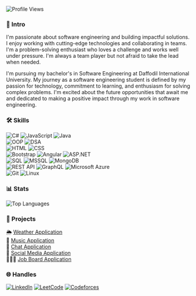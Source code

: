 ![Profile Views](https://komarev.com/ghpvc/?username=atikurajib&color=blue)

### 🤖 Intro
I'm passionate about software engineering and building impactful solutions. I enjoy working with cutting-edge technologies and collaborating in teams. I'm a problem-solving enthusiast who loves a challenge and works well under pressure. I'm always a team player but not afraid to take the lead when needed.

I'm pursuing my bachelor's in Software Engineering at Daffodil International University. My journey as a software engineering student is defined by my passion for technology, commitment to learning, and enthusiasm for solving complex problems. I'm excited about the future opportunities that await me and dedicated to making a positive impact through my work in software engineering.

### 🛠️ Skills
![C#](https://img.shields.io/badge/C%23-Expert-0375b5?style=flat-square&logo=c-sharp&logoColor=white)
![JavaScript](https://img.shields.io/badge/JavaScript-Advanced-0375b5?style=flat-square&logo=javascript&logoColor=white)
![Java](https://img.shields.io/badge/Java-Intermediate-0375b5?style=flat-square&logo=java&logoColor=white)
</br>
![OOP](https://img.shields.io/badge/OOP-Expert-0375b5?style=flat-square&logo=java&logoColor=white)
![DSA](https://img.shields.io/badge/DSA-Intermediate-0375b5?style=flat-square&logo=codeforces&logoColor=white)
</br>
![HTML](https://img.shields.io/badge/HTML-Intermediate-0375b5?style=flat-square&logo=html5&logoColor=white)
![CSS](https://img.shields.io/badge/CSS-Intermediate-0375b5?style=flat-square&logo=css3&logoColor=white)
</br>
![Bootstrap](https://img.shields.io/badge/Bootstrap-Expert-0375b5?style=flat-square&logo=bootstrap&logoColor=white)
![Angular](https://img.shields.io/badge/Angular-Expert-0375b5?style=flat-square&logo=angular&logoColor=white)
![ASP.NET](https://img.shields.io/badge/ASP.NET-Expert-0375b5?style=flat-square&logo=dotnet&logoColor=white)
</br>
![SQL](https://img.shields.io/badge/SQL-Advanced-0375b5?style=flat-square&logo=postgresql&logoColor=white)
![MSSQL](https://img.shields.io/badge/MSSQL-Advanced-0375b5?style=flat-square&logo=microsoft-sql-server&logoColor=white)
![MongoDB](https://img.shields.io/badge/MongoDB-Intermediate-0375b5?style=flat-square&logo=mongodb&logoColor=white)
</br>
![REST API](https://img.shields.io/badge/REST%20API-Intermediate-0375b5?style=flat-square&logo=rest&logoColor=white)
![GraphQL](https://img.shields.io/badge/GraphQL-Advanced-0375b5?style=flat-square&logo=graphql&logoColor=white)
![Microsoft Azure](https://img.shields.io/badge/Microsoft%20Azure-Advanced-0375b5?style=flat-square&logo=microsoft-azure&logoColor=white)
</br>
![Git](https://img.shields.io/badge/Git-Intermediate-0375b5?style=flat-square&logo=git&logoColor=white)
![Linux](https://img.shields.io/badge/Linux-Intermediate-0375b5?style=flat-square&logo=linux&logoColor=white)

### 📊 Stats
![Top Languages](https://github-readme-stats.vercel.app/api/top-langs/?username=atikurajib&layout=compact&theme=blueberry)

### 🚀 Projects
 🌦️ [Weather Application](https://github.com/atikurajib/) </br>
 🎵 [Music Application](https://github.com/atikurajib/) </br>
 📝 [Chat Application](https://github.com/atikurajib/) </br>
 📱 [Social Media Application](https://github.com/atikurajib/) </br>
 👨🏻‍💻 [Job Board Application](https://github.com/atikurajib/)

### 🌐 Handles
[![LinkedIn](https://img.shields.io/badge/LinkedIn-Connect-blue?style=flat&logo=linkedin)](https://www.linkedin.com/in/atikurajib)  [![LeetCode](https://img.shields.io/badge/LeetCode-Profile-blue?style=flat&logo=leetcode)](https://leetcode.com/atikurajib) [![Codeforces](https://img.shields.io/badge/Codeforces-Profile-blue?style=flat&logo=codeforces)](https://codeforces.com/profile/atikurajib)
